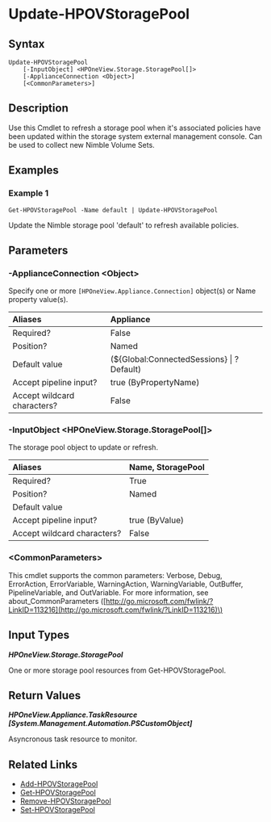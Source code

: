 ﻿---
description: Refresh a storage pool.
---

# Update-HPOVStoragePool

## Syntax

```text
Update-HPOVStoragePool
    [-InputObject] <HPOneView.Storage.StoragePool[]>
    [-ApplianceConnection <Object>]
    [<CommonParameters>]
```

## Description

Use this Cmdlet to refresh a storage pool when it's associated policies have been updated within the storage system external management console.  Can be used to collect new Nimble Volume Sets.

## Examples

###  Example 1 

```text
Get-HPOVStoragePool -Name default | Update-HPOVStoragePool

```

Update the Nimble storage pool 'default' to refresh available policies.

## Parameters

### -ApplianceConnection &lt;Object&gt;

Specify one or more `[HPOneView.Appliance.Connection]` object(s) or Name property value(s).

| Aliases | Appliance |
| :--- | :--- |
| Required? | False |
| Position? | Named |
| Default value | (${Global:ConnectedSessions} &vert; ? Default) |
| Accept pipeline input? | true (ByPropertyName) |
| Accept wildcard characters? | False |

### -InputObject &lt;HPOneView.Storage.StoragePool[]&gt;

The storage pool object to update or refresh.

| Aliases | Name, StoragePool |
| :--- | :--- |
| Required? | True |
| Position? | Named |
| Default value |  |
| Accept pipeline input? | true (ByValue) |
| Accept wildcard characters? | False |

### &lt;CommonParameters&gt;

This cmdlet supports the common parameters: Verbose, Debug, ErrorAction, ErrorVariable, WarningAction, WarningVariable, OutBuffer, PipelineVariable, and OutVariable. For more information, see about\_CommonParameters \([http://go.microsoft.com/fwlink/?LinkID=113216](http://go.microsoft.com/fwlink/?LinkID=113216)\)

## Input Types

_**HPOneView.Storage.StoragePool**_

One or more storage pool resources from Get-HPOVStoragePool.

## Return Values

_**HPOneView.Appliance.TaskResource [System.Management.Automation.PSCustomObject]**_

Asyncronous task resource to monitor.

## Related Links

* [Add-HPOVStoragePool](add-hpovstoragepool.md)
* [Get-HPOVStoragePool](get-hpovstoragepool.md)
* [Remove-HPOVStoragePool](remove-hpovstoragepool.md)
* [Set-HPOVStoragePool](set-hpovstoragepool.md)
